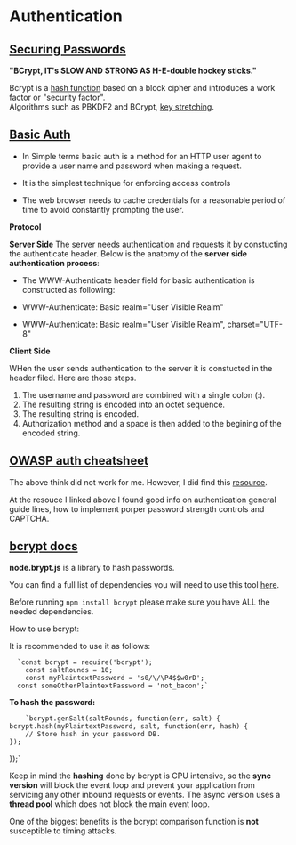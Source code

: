 # Authentication

## [Securing Passwords](https://thehackernews.com/2014/04/securing-passwords-with-bcrypt-hashing.html)

**"BCrypt, IT's SLOW AND STRONG AS H-E-double hockey sticks."**

Bcrypt is a [hash function](https://en.wikipedia.org/wiki/Hash_function) based on a block cipher and introduces a work factor or "security factor".  
Algorithms such as PBKDF2 and BCrypt, [key stretching](https://en.wikipedia.org/wiki/Key_stretching).  


## [Basic Auth](https://en.wikipedia.org/wiki/Basic_access_authentication)

- In Simple terms basic auth is a method for an HTTP user agent to provide a user name and password when making a request.

- It is the simplest technique for enforcing access controls

- The web browser needs to cache credentials for a reasonable period of time to avoid constantly prompting the user.

**Protocol**

**Server Side**
The server needs authentication and requests it by constucting the authenticate header. Below is the anatomy of the **server side authentication process**:
- The WWW-Authenticate header field for basic authentication is constructed as following:

- WWW-Authenticate: Basic realm="User Visible Realm"

- WWW-Authenticate: Basic realm="User Visible Realm", charset="UTF-8"

**Client Side**

WHen the user sends authentication to the server it is constucted in the header filed. Here are those steps.
1. The username and password are combined with a single colon (:). 
2. The resulting string is encoded into an octet sequence. 
3. The resulting string is encoded.
4. Authorization method and a space is then added to the begining of the encoded string.


## [OWASP auth cheatsheet](https://www.owasp.org/index.php/Authentication_Cheat_Sheet)

The above think did not work for me. However, I did find this [resource](https://cheatsheetseries.owasp.org/cheatsheets/Authentication_Cheat_Sheet.html).

At the resouce I linked above I found good info on authentication general guide lines, how to implement porper password strength controls and CAPTCHA.




## [bcrypt docs](https://www.npmjs.com/package/bcrypt)

**node.brypt.js** is a library to hash passwords.

You can find a full list of dependencies you will need to use this tool [here](https://github.com/nodejs/node-gyp).

Before running `npm install bcrypt` please make sure you have ALL the needed dependencies.

How to use bcrypt:

It is recommended to use it as follows:

      `const bcrypt = require('bcrypt');
        const saltRounds = 10;
        const myPlaintextPassword = 's0/\/\P4$$w0rD';
      const someOtherPlaintextPassword = 'not_bacon';`

**To hash the password:**

        `bcrypt.genSalt(saltRounds, function(err, salt) {
    bcrypt.hash(myPlaintextPassword, salt, function(err, hash) {
        // Store hash in your password DB.
    });
});`

Keep in mind  the **hashing** done by bcrypt is CPU intensive, so the **sync version** will block the event loop and prevent your application from servicing any other inbound requests or events. The async version uses a **thread pool** which does not block the main event loop.

One of the biggest benefits is the bcrypt comparison function is **not** susceptible to timing attacks.



